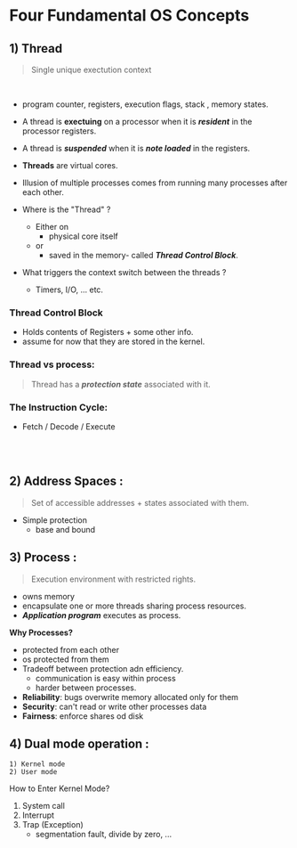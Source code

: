 # Four Fundamental OS Concepts

## 1) __Thread__
> Single unique exectution context  

<br/>  

- program counter, registers, execution flags, stack , memory states.

- A thread is **exectuing** on a processor when it is ***resident*** in the processor registers.

- A thread is ***suspended*** when it is ***note loaded*** in the registers.

- **Threads** are virtual cores.

- Illusion of multiple processes comes from running many processes after each other.

- Where is the "Thread" ?
    - Either on
        - physical core itself
    - or
        - saved in the memory- called ***Thread Control Block***.
- What triggers the context switch between the threads ?
    - Timers, I/O, ... etc.

### __Thread Control Block__
- Holds contents of Registers + some other info.
- assume for now that they are stored in the kernel.

### __Thread vs process:__
> Thread has a ***protection state*** associated with it.

### **The Instruction Cycle**: 
- Fetch / Decode / Execute

<br/> <br/>

##  __2) Address Spaces :__
> Set of accessible addresses + states associated with them.

- Simple protection
    - base and bound

## __3) Process :__
>Execution environment with restricted rights.
- owns memory
- encapsulate one or more threads sharing process resources.
- ***Application program*** executes as process.

__Why Processes?__
- protected from each other
- os protected from them
- Tradeoff between protection adn efficiency.   
    - communication is easy within process
    - harder between processes.
- **Reliability**: bugs overwrite memory allocated only for them
- **Security**: can't read or write other processes data
- **Fairness**: enforce shares od disk
## __4) Dual mode operation :__
    1) Kernel mode
    2) User mode

How to Enter Kernel Mode?
1) System call
2) Interrupt
3) Trap (Exception)
    - segmentation fault, divide by zero, ...

